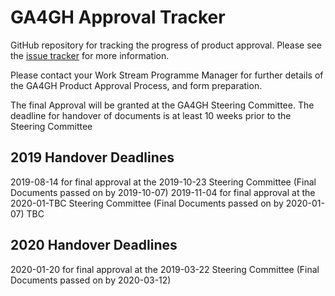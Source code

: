 # GA4GH Approval Tracker
GitHub repository for tracking the progress of product approval. Please see the [issue tracker](https://github.com/ga4gh/approval-tracker/issues) for more information.

Please contact your Work Stream Programme Manager for further details of the GA4GH Product Approval Process, and form preparation.

The final Approval will be granted at the GA4GH Steering Committee. The deadline for handover of documents is at least 10 weeks prior to the Steering Committee

## 2019 Handover Deadlines
2019-08-14 for final approval at the 2019-10-23 Steering Committee (Final Documents passed on by 2019-10-07)
2019-11-04 for final approval at the 2020-01-TBC Steering Committee (Final Documents passed on by 2020-01-07) TBC

## 2020 Handover Deadlines
2020-01-20 for final approval at the 2019-03-22 Steering Committee (Final Documents passed on by 2020-03-12)






 




